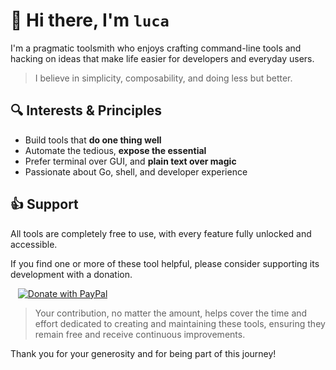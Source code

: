 # 👋 Hi there, I'm `luca`

I'm a pragmatic toolsmith who enjoys crafting command-line tools 
and hacking on ideas that make life easier for developers and everyday users.

> I believe in simplicity, composability, and doing less but better.

## 🔍 Interests & Principles

- Build tools that **do one thing well**
- Automate the tedious, **expose the essential**
- Prefer terminal over GUI, and **plain text over magic**
- Passionate about Go, shell, and developer experience

## 👍 Support

All tools are completely free to use, with every feature fully unlocked and accessible.

If you find one or more of these tool helpful, please consider supporting its development with a donation.

&nbsp;&nbsp;&nbsp;[![Donate with PayPal](https://img.shields.io/badge/💸-Tip%20me%20on%20PayPal-0070ba?style=for-the-badge&logo=paypal&logoColor=white)](https://www.paypal.com/cgi-bin/webscr?cmd=_s-xclick&hosted_button_id=FV575PVWGXZBY&source=url)


> Your contribution, no matter the amount, helps cover the time and effort dedicated to creating 
> and maintaining these tools, ensuring they remain free and receive continuous improvements.

Thank you for your generosity and for being part of this journey!
